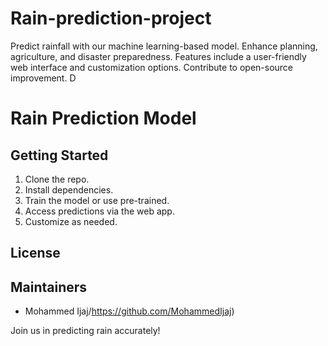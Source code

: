 # Rain-prediction-project
Predict rainfall with our machine learning-based model. Enhance planning, agriculture, and disaster preparedness. Features include a user-friendly web interface and customization options. Contribute to open-source improvement. D
# Rain Prediction Model
## Getting Started

1. Clone the repo.
2. Install dependencies.
3. Train the model or use pre-trained.
4. Access predictions via the web app.
5. Customize as needed.

## License

## Maintainers 

- Mohammed Ijaj/https://github.com/MohammedIjaj)

Join us in predicting rain accurately!
